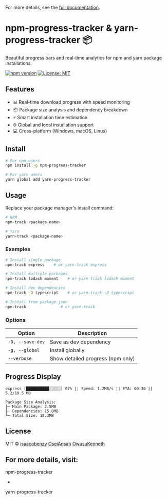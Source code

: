 
For more details, see the [full documentation](https://github.com/PapaDaCodr/npm-progress-tracker).



# npm-progress-tracker & yarn-progress-tracker 📦

Beautiful progress bars and real-time analytics for npm and yarn package installations.

[![npm version](https://badge.fury.io/js/npm-progress-tracker.svg)](https://www.npmjs.com/package/npm-progress-tracker)
[![License: MIT](https://img.shields.io/badge/License-MIT-yellow.svg)](https://opensource.org/licenses/MIT)

## Features

- 📊 Real-time download progress with speed monitoring
- 📦 Package size analysis and dependency breakdown
- ⚡ Smart installation time estimation
- 🌐 Global and local installation support
- 💻 Cross-platform (Windows, macOS, Linux)

## Install

```sh
# For npm users
npm install -g npm-progress-tracker

# For yarn users
yarn global add yarn-progress-tracker
```

## Usage

Replace your package manager's install command:

```sh
# NPM
npm-track <package-name>

# Yarn
yarn-track <package-name>
```

### Examples

```sh
# Install single package
npm-track express    # or yarn-track express

# Install multiple packages
npm-track lodash moment    # or yarn-track lodash moment

# Install dev dependencies
npm-track -D typescript    # or yarn-track -D typescript

# Install from package.json
npm-track               # or yarn-track
```

### Options

| Option | Description |
|--------|-------------|
| `-D, --save-dev` | Save as dev dependency |
| `-g, --global` | Install globally |
| `--verbose` | Show detailed progress (npm only) |

## Progress Display

```
express [██████████░░░░░] 67% || Speed: 1.2MB/s || ETA: 00:30 || 5.2/10.5 MB

Package Size Analysis:
├─ Main Package: 2.5MB
├─ Dependencies: 15.8MB
└─ Total Size: 18.3MB
```

## License

MIT © [isaacobenzy](https://github.com/isaacobenzy) [OseiAnsah](https://github.com/papadacodr) [OwusuKenneth](https://github.com/Owusu1946)

For more details, visit:
- 

npm-progress-tracker


- 

yarn-progress-tracker
